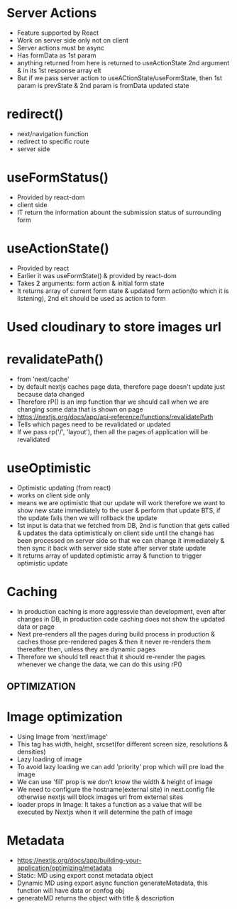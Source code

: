 # Server Actions

- Feature supported by React
- Work on server side only not on client
- Server actions must be async
- Has formData as 1st param
- anything returned from here is returned to useActionState 2nd argument & in its 1st response array elt
- But if we pass server action to useACtionState/useFormState, then 1st param is prevState & 2nd param is fromData updated state

# redirect()

- next/navigation function
- redirect to specific route
- server side

# useFormStatus()

- Provided by react-dom
- client side
- IT return the information abount the submission status of surrounding form

# useActionState()

- Provided by react
- Earlier it was useFormState() & provided by react-dom
- Takes 2 arguments: form action & initial form state
- It returns array of current form state & updated form action(to which it is listening), 2nd elt should be used as action to form

# Used cloudinary to store images url

# revalidatePath()

- from 'next/cache'
- by default nextjs caches page data, therefore page doesn't update just because data changed
- Therefore rP() is an imp function thar we should call when we are changing some data that is shown on page
- https://nextjs.org/docs/app/api-reference/functions/revalidatePath
- Tells which pages need to be revalidated or updated
- If we pass rp('/', 'layout'), then all the pages of application will be revalidated

# useOptimistic

- Optimistic updating (from react)
- works on client side only
- means we are optimistic that our update will work therefore we want to show new state immediately to the user & perform that update BTS, if the update fails then we will rollback the update
- 1st input is data that we fetched from DB, 2nd is function that gets called & updates the data optimistically on client side until the change has been processed on server side so that we can change it immediately & then sync it back with server side state after server state update
- It returns array of updated optimistic array & function to trigger optimistic update

# Caching

- In production caching is more aggressvie than development, even after changes in DB, in production code caching does not show the updated data or page
- Next pre-renders all the pages during build process in production & caches those pre-rendered pages & then it never re-renders them thereafter then, unless they are dynamic pages
- Therefore we should tell react that it should re-render the pages whenever we change the data, we can do this using rP()

## OPTIMIZATION

# Image optimization

- Using Image from 'next/image'
- This tag has width, height, srcset(for different screen size, resolutions & densities)
- Lazy loading of image
- To avoid lazy loading we can add 'priority' prop which will pre load the image
- We can use 'fill' prop is we don't know the width & height of image
- We need to configure the hostname(external site) in next.config file otherwise nextjs will block images url from external sites
- loader props in Image: It takes a function as a value that will be executed by Nextjs when it will determine the path of image

# Metadata

- https://nextjs.org/docs/app/building-your-application/optimizing/metadata
- Static: MD using export const metadata object
- Dynamic MD using export async function generateMetadata, this function will have data or confog obj
- generateMD returns the object with title & description
